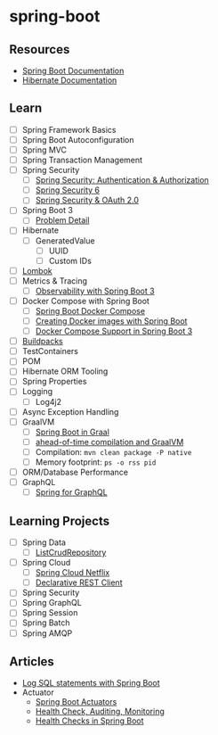 # spring-boot

## Resources

- [Spring Boot Documentation](https://spring.io/projects/spring-boot)
- [Hibernate Documentation](https://hibernate.org)

## Learn

- [ ] Spring Framework Basics
- [ ] Spring Boot Autoconfiguration
- [ ] Spring MVC
- [ ] Spring Transaction Management
- [ ] Spring Security
  - [ ] [Spring Security: Authentication & Authorization](https://www.marcobehler.com/guides/spring-security)
  - [ ] [Spring Security 6](https://www.youtube.com/watch?v=KxqlJblhzfI)
  - [ ] [Spring Security & OAuth 2.0](https://www.marcobehler.com/guides/spring-security-oauth2)
- [ ] Spring Boot 3
  - [ ] [Problem Detail](https://datatracker.ietf.org/doc/html/rfc7807)
- [ ] Hibernate
  - [ ] GeneratedValue
    - [ ] UUID
    - [ ] Custom IDs
- [ ] [Lombok](https://projectlombok.org/features/)
- [ ] Metrics & Tracing
  - [ ] [Observability with Spring Boot 3](https://spring.io/blog/2022/10/12/observability-with-spring-boot-3)
- [ ] Docker Compose with Spring Boot
  - [ ] [Spring Boot Docker Compose](https://www.youtube.com/watch?v=lS1GwdIfk0c)
  - [ ] [Creating Docker images with Spring Boot](https://spring.io/blog/2020/01/27/creating-docker-images-with-spring-boot-2-3-0-m1)
  - [ ] [Docker Compose Support in Spring Boot 3](https://docs.spring.io/spring-boot/docs/3.1.0/reference/html/features.html#features.docker-compose)
- [ ] [Buildpacks](https://buildpacks.io)
- [ ] TestContainers
- [ ] POM
- [ ] Hibernate ORM Tooling
- [ ] Spring Properties
- [ ] Logging
  - [ ] Log4j2
- [ ] Async Exception Handling
- [ ] GraalVM
  - [ ] [Spring Boot in Graal](https://www.youtube.com/watch?v=VRb8JSfI9eg)
  - [ ] [ahead-of-time compilation and GraalVM](https://www.youtube.com/watch?v=TOfYlLjXufw)
  - [ ] Compilation: `mvn clean package -P native`
  - [ ] Memory footprint: `ps -o rss pid`
- [ ] ORM/Database Performance
- [ ] GraphQL
  - [ ] [Spring for GraphQL](https://docs.spring.io/spring-graphql/docs/current/reference/html/)

## Learning Projects

- [ ] Spring Data
  - [ ] [ListCrudRepository](https://www.baeldung.com/spring-data-3-crud-repository-interfaces)
- [ ] Spring Cloud
  - [ ] [Spring Cloud Netflix](https://cloud.spring.io/spring-cloud-netflix/reference/html/)
  - [ ] [Declarative REST Client](https://cloud.spring.io/spring-cloud-netflix/multi/multi_spring-cloud-feign.html)
- [ ] Spring Security
- [ ] Spring GraphQL
- [ ] Spring Session
- [ ] Spring Batch
- [ ] Spring AMQP

## Articles

- [Log SQL statements with Spring Boot](https://vladmihalcea.com/log-sql-spring-boot/)
- Actuator
  - [Spring Boot Actuators](https://www.baeldung.com/spring-boot-actuators)
  - [Health Check, Auditing, Monitoring](https://www.callicoder.com/spring-boot-actuator/)
  - [Health Checks in Spring Boot](https://reflectoring.io/spring-boot-health-check/)
